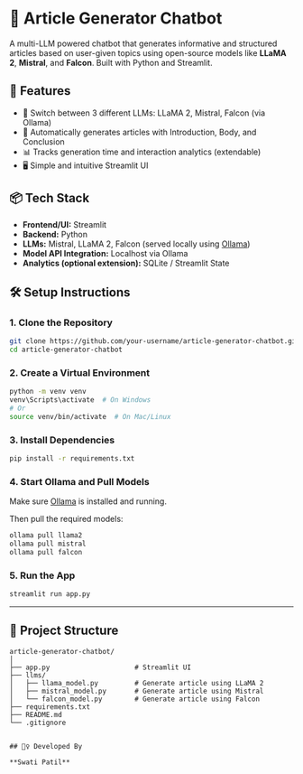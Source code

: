 # 📝 Article Generator Chatbot

A multi-LLM powered chatbot that generates informative and structured articles based on user-given topics using open-source models like **LLaMA 2**, **Mistral**, and **Falcon**. Built with Python and Streamlit.

## 🚀 Features

- 🔁 Switch between 3 different LLMs: LLaMA 2, Mistral, Falcon (via Ollama)
- 🧠 Automatically generates articles with Introduction, Body, and Conclusion
- 📊 Tracks generation time and interaction analytics (extendable)
- 🖥️ Simple and intuitive Streamlit UI

## 📦 Tech Stack

- **Frontend/UI:** Streamlit
- **Backend:** Python
- **LLMs:** Mistral, LLaMA 2, Falcon (served locally using [Ollama](https://ollama.com/))
- **Model API Integration:** Localhost via Ollama
- **Analytics (optional extension):** SQLite / Streamlit State

## 🛠️ Setup Instructions

### 1. Clone the Repository

```bash
git clone https://github.com/your-username/article-generator-chatbot.git
cd article-generator-chatbot
````

### 2. Create a Virtual Environment

```bash
python -m venv venv
venv\Scripts\activate  # On Windows
# Or
source venv/bin/activate  # On Mac/Linux
```

### 3. Install Dependencies

```bash
pip install -r requirements.txt
```

### 4. Start Ollama and Pull Models

Make sure [Ollama](https://ollama.com/download) is installed and running.

Then pull the required models:

```bash
ollama pull llama2
ollama pull mistral
ollama pull falcon
```

### 5. Run the App

```bash
streamlit run app.py
```

---

## 📁 Project Structure

```
article-generator-chatbot/
│
├── app.py                     # Streamlit UI
├── llms/
│   ├── llama_model.py         # Generate article using LLaMA 2
│   ├── mistral_model.py       # Generate article using Mistral
│   └── falcon_model.py        # Generate article using Falcon
├── requirements.txt
├── README.md
└── .gitignore


## 🙋‍♀️ Developed By

**Swati Patil**
